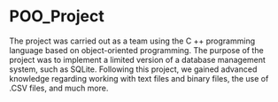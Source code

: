 # POO_Project
The project was carried out as a team using the C ++ programming language based on object-oriented programming. The purpose of the project was to implement a limited version of a database management system, such as SQLite. Following this project, we gained advanced knowledge regarding working with text files and binary files, the use of .CSV files, and much more.
